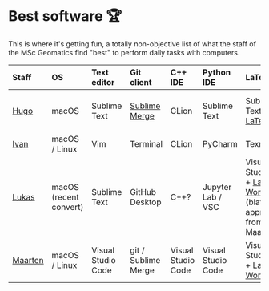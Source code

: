 
# Best software 🏆


This is where it's getting fun, a totally non-objective list of what the staff of the MSc Geomatics find "best" to perform daily tasks with computers.

| Staff       | OS | Text editor  | Git client | C++ IDE | Python IDE | LaTeX | Reference manager |
| :---------- | :- | :----------- | :--------- | :------ | :--------- | :---- | :---------------- |
| [Hugo](https://3d.bk.tudelft.nl/hledoux) | macOS | Sublime Text | [Sublime Merge](https://www.sublimemerge.com/) | CLion | Sublime Text | Sublime Text + [LaTeXTools](https://latextools.readthedocs.io/en/latest/) | BibDesk (bundled with MacTeX) |
| [Ivan](https://3d.bk.tudelft.nl/ipaden) | macOS / Linux | Vim | Terminal | CLion | PyCharm | Texmaker | Mendeley
| [Lukas](https://3d.bk.tudelft.nl/lbeuster/) | macOS (recent convert) | Sublime Text | GitHub Desktop | C++? | Jupyter Lab / VSC | Visual Studio Code + [Latex Workshop](https://marketplace.visualstudio.com/items?itemName=James-Yu.latex-workshop) (blatantly appropriated from Maarten)| [Papers](https://www.papersapp.com/) |
| [Maarten](https://evetion.nl) | macOS / Linux | Visual Studio Code | git / Sublime Merge | Visual Studio Code | Visual Studio Code | Visual Studio Code + [Latex Workshop](https://marketplace.visualstudio.com/items?itemName=James-Yu.latex-workshop) | Zotero |
